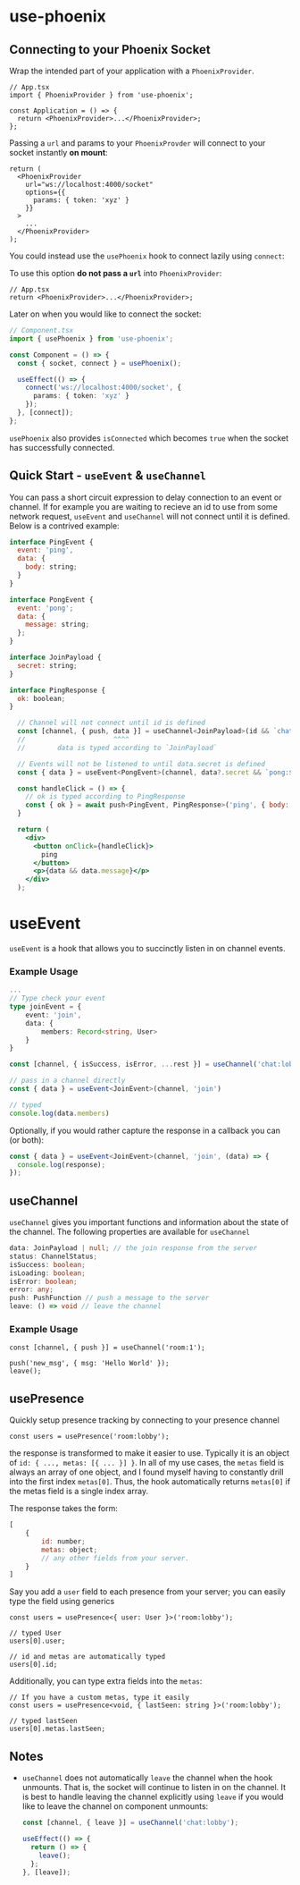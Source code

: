 # use-phoenix

## Connecting to your Phoenix Socket

Wrap the intended part of your application with a `PhoenixProvider`.

```tsx
// App.tsx
import { PhoenixProvider } from 'use-phoenix';

const Application = () => {
  return <PhoenixProvider>...</PhoenixProvider>;
};
```

Passing a `url` and params to your `PhoenixProvder` will connect to your socket instantly **on mount**:

```tsx
return (
  <PhoenixProvider
    url="ws://localhost:4000/socket"
    options={{
      params: { token: 'xyz' }
    }}
  >
    ...
  </PhoenixProvider>
);
```

You could instead use the `usePhoenix` hook to connect lazily using `connect`:

To use this option **do not pass a `url`** into `PhoenixProvider`:

```tsx
// App.tsx
return <PhoenixProvider>...</PhoenixProvider>;
```

Later on when you would like to connect the socket:

```ts
// Component.tsx
import { usePhoenix } from 'use-phoenix';

const Component = () => {
  const { socket, connect } = usePhoenix();

  useEffect(() => {
    connect('ws://localhost:4000/socket', {
      params: { token: 'xyz' }
    });
  }, [connect]);
};
```

`usePhoenix` also provides `isConnected` which becomes `true` when the socket has successfully connected.

## Quick Start - `useEvent` & `useChannel`

You can pass a short circuit expression to delay connection to an event or channel. If for example you are waiting to recieve an id to use from some network request, `useEvent` and `useChannel` will not connect until it is defined. Below is a contrived example:

```jsx
interface PingEvent {
  event: 'ping',
  data: {
    body: string;
  }
}

interface PongEvent {
  event: 'pong';
  data: {
    message: string;
  };
}

interface JoinPayload {
  secret: string;
}

interface PingResponse {
  ok: boolean;
}

  // Channel will not connect until id is defined
  const [channel, { push, data }] = useChannel<JoinPayload>(id && `chat:${id}`);
  //                      ^^^^
  //        data is typed according to `JoinPayload`

  // Events will not be listened to until data.secret is defined
  const { data } = useEvent<PongEvent>(channel, data?.secret && `pong:${data.secret}`);

  const handleClick = () => {
    // ok is typed according to PingResponse
    const { ok } = await push<PingEvent, PingResponse>('ping', { body: 'Hello World' })
  }

  return (
    <div>
      <button onClick={handleClick}>
        ping
      </button>
      <p>{data && data.message}</p>
    </div>
  );
```

# useEvent

`useEvent` is a hook that allows you to succinctly listen in on channel events.

### Example Usage

```ts
...
// Type check your event
type joinEvent = {
	event: 'join',
	data: {
		members: Record<string, User>
	}
}

const [channel, { isSuccess, isError, ...rest }] = useChannel('chat:lobby')

// pass in a channel directly
const { data } = useEvent<JoinEvent>(channel, 'join')

// typed
console.log(data.members)
```

Optionally, if you would rather capture the response in a callback you can (or both):

```ts
const { data } = useEvent<JoinEvent>(channel, 'join', (data) => {
  console.log(response);
});
```

## useChannel

`useChannel` gives you important functions and information about the state of the channel. The following properties are available for `useChannel`

```ts
data: JoinPayload | null; // the join response from the server
status: ChannelStatus;
isSuccess: boolean;
isLoading: boolean;
isError: boolean;
error: any;
push: PushFunction // push a message to the server
leave: () => void // leave the channel
```

### Example Usage

```tsx
const [channel, { push }] = useChannel('room:1');

push('new_msg', { msg: 'Hello World' });
leave();
```

## usePresence

Quickly setup presence tracking by connecting to your presence channel

```tsx
const users = usePresence('room:lobby');
```

the response is transformed to make it easier to use. Typically it is an object of `id: { ..., metas: [{ ... }] }`. In all of my use cases, the `metas` field is always an array of one object, and I found myself having to constantly drill into the first index `metas[0]`. Thus, the hook automatically returns `metas[0]` if the metas field is a single index array.

The response takes the form:

```js
[
	{
		id: number;
		metas: object;
		// any other fields from your server.
	}
]
```

Say you add a `user` field to each presence from your server; you can easily type the field using generics

```tsx
const users = usePresence<{ user: User }>('room:lobby');

// typed User
users[0].user;

// id and metas are automatically typed
users[0].id;
```

Additionally, you can type extra fields into the `metas`:

```tsx
// If you have a custom metas, type it easily
const users = usePresence<void, { lastSeen: string }>('room:lobby');

// typed lastSeen
users[0].metas.lastSeen;
```

## Notes

- `useChannel` does not automatically `leave` the channel when the hook unmounts. That is, the socket will continue to listen in on the channel. It is best to handle leaving the channel explicitly using `leave` if you would like to leave the channel on component unmounts:

  ```ts
  const [channel, { leave }] = useChannel('chat:lobby');

  useEffect(() => {
    return () => {
      leave();
    };
  }, [leave]);
  ```
